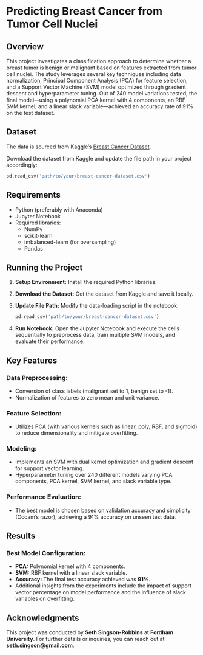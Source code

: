# Predicting Breast Cancer from Tumor Cell Nuclei

## Overview
This project investigates a classification approach to determine whether a breast tumor is benign or malignant based on features extracted from tumor cell nuclei. The study leverages several key techniques including data normalization, Principal Component Analysis (PCA) for feature selection, and a Support Vector Machine (SVM) model optimized through gradient descent and hyperparameter tuning. Out of 240 model variations tested, the final model—using a polynomial PCA kernel with 4 components, an RBF SVM kernel, and a linear slack variable—achieved an accuracy rate of 91% on the test dataset.

## Dataset
The data is sourced from Kaggle’s [Breast Cancer Dataset](https://www.kaggle.com/datasets/yasserh/breast-cancer-dataset).

Download the dataset from Kaggle and update the file path in your project accordingly:

```python
pd.read_csv('path/to/your/breast-cancer-dataset.csv')
```

## Requirements
- Python (preferably with Anaconda)
- Jupyter Notebook
- Required libraries:
  - NumPy
  - scikit-learn
  - imbalanced-learn (for oversampling)
  - Pandas

## Running the Project
1. **Setup Environment:** Install the required Python libraries.
2. **Download the Dataset:** Get the dataset from Kaggle and save it locally.
3. **Update File Path:** Modify the data-loading script in the notebook:

   ```python
   pd.read_csv('path/to/your/breast-cancer-dataset.csv')
   ```

4. **Run Notebook:** Open the Jupyter Notebook and execute the cells sequentially to preprocess data, train multiple SVM models, and evaluate their performance.

## Key Features
### Data Preprocessing:
- Conversion of class labels (malignant set to 1, benign set to -1).
- Normalization of features to zero mean and unit variance.

### Feature Selection:
- Utilizes PCA (with various kernels such as linear, poly, RBF, and sigmoid) to reduce dimensionality and mitigate overfitting.

### Modeling:
- Implements an SVM with dual kernel optimization and gradient descent for support vector learning.
- Hyperparameter tuning over 240 different models varying PCA components, PCA kernel, SVM kernel, and slack variable type.

### Performance Evaluation:
- The best model is chosen based on validation accuracy and simplicity (Occam’s razor), achieving a 91% accuracy on unseen test data.

## Results
### Best Model Configuration:
- **PCA:** Polynomial kernel with 4 components.
- **SVM:** RBF kernel with a linear slack variable.
- **Accuracy:** The final test accuracy achieved was **91%**.
- Additional insights from the experiments include the impact of support vector percentage on model performance and the influence of slack variables on overfitting.

## Acknowledgments
This project was conducted by **Seth Singson-Robbins** at **Fordham University**. For further details or inquiries, you can reach out at **seth.singson@gmail.com**.
